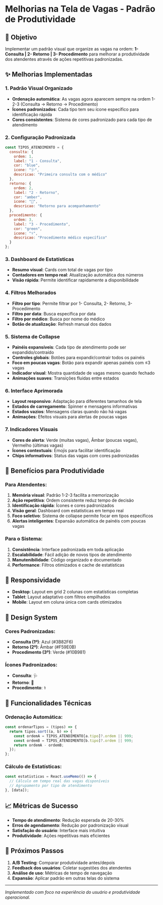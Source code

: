 # Melhorias na Tela de Vagas - Padrão de Produtividade

## 🎯 Objetivo
Implementar um padrão visual que organize as vagas na ordem: **1- Consulta | 2- Retorno | 3- Procedimento** para melhorar a produtividade dos atendentes através de ações repetitivas padronizadas.

## ✨ Melhorias Implementadas

### 1. **Padrão Visual Organizado**
- **Ordenação automática**: As vagas agora aparecem sempre na ordem 1-2-3 (Consulta → Retorno → Procedimento)
- **Ícones padronizados**: Cada tipo tem seu ícone específico para identificação rápida
- **Cores consistentes**: Sistema de cores padronizado para cada tipo de atendimento

### 2. **Configuração Padronizada**
```javascript
const TIPOS_ATENDIMENTO = {
  consulta: {
    ordem: 1,
    label: "1 - Consulta",
    cor: "blue",
    icone: "🩺",
    descricao: "Primeira consulta com o médico"
  },
  retorno: {
    ordem: 2,
    label: "2 - Retorno", 
    cor: "amber",
    icone: "🔄",
    descricao: "Retorno para acompanhamento"
  },
  procedimento: {
    ordem: 3,
    label: "3 - Procedimento",
    cor: "green", 
    icone: "⚕️",
    descricao: "Procedimento médico específico"
  }
};
```

### 3. **Dashboard de Estatísticas**
- **Resumo visual**: Cards com total de vagas por tipo
- **Contadores em tempo real**: Atualização automática dos números
- **Visão rápida**: Permite identificar rapidamente a disponibilidade

### 4. **Filtros Melhorados**
- **Filtro por tipo**: Permite filtrar por 1- Consulta, 2- Retorno, 3- Procedimento
- **Filtro por data**: Busca específica por data
- **Filtro por médico**: Busca por nome do médico
- **Botão de atualização**: Refresh manual dos dados

### 5. **Sistema de Collapse**
- **Painéis expansíveis**: Cada tipo de atendimento pode ser expandido/contraído
- **Controles globais**: Botões para expandir/contrair todos os painéis
- **Foco em poucas vagas**: Botão para expandir apenas painéis com ≤3 vagas
- **Indicador visual**: Mostra quantidade de vagas mesmo quando fechado
- **Animações suaves**: Transições fluidas entre estados

### 6. **Interface Aprimorada**
- **Layout responsivo**: Adaptação para diferentes tamanhos de tela
- **Estados de carregamento**: Spinner e mensagens informativas
- **Estados vazios**: Mensagens claras quando não há vagas
- **Animações**: Efeitos visuais para alertas de poucas vagas

### 7. **Indicadores Visuais**
- **Cores de alerta**: Verde (muitas vagas), Âmbar (poucas vagas), Vermelho (últimas vagas)
- **Ícones contextuais**: Emojis para facilitar identificação
- **Chips informativos**: Status das vagas com cores padronizadas

## 🚀 Benefícios para Produtividade

### **Para Atendentes:**
1. **Memória visual**: Padrão 1-2-3 facilita a memorização
2. **Ação repetitiva**: Ordem consistente reduz tempo de decisão
3. **Identificação rápida**: Ícones e cores padronizados
4. **Visão geral**: Dashboard com estatísticas em tempo real
5. **Foco seletivo**: Sistema de collapse permite focar em tipos específicos
6. **Alertas inteligentes**: Expansão automática de painéis com poucas vagas

### **Para o Sistema:**
1. **Consistência**: Interface padronizada em toda aplicação
2. **Escalabilidade**: Fácil adição de novos tipos de atendimento
3. **Manutenibilidade**: Código organizado e documentado
4. **Performance**: Filtros otimizados e cache de estatísticas

## 📱 Responsividade

- **Desktop**: Layout em grid 2 colunas com estatísticas completas
- **Tablet**: Layout adaptativo com filtros empilhados
- **Mobile**: Layout em coluna única com cards otimizados

## 🎨 Design System

### **Cores Padronizadas:**
- **Consulta (1º)**: Azul (#3B82F6)
- **Retorno (2º)**: Âmbar (#F59E0B)  
- **Procedimento (3º)**: Verde (#10B981)

### **Ícones Padronizados:**
- **Consulta**: 🩺
- **Retorno**: 🔄
- **Procedimento**: ⚕️

## 🔧 Funcionalidades Técnicas

### **Ordenação Automática:**
```javascript
const ordenarTipos = (tipos) => {
  return tipos.sort((a, b) => {
    const ordemA = TIPOS_ATENDIMENTO[a.tipo]?.ordem || 999;
    const ordemB = TIPOS_ATENDIMENTO[b.tipo]?.ordem || 999;
    return ordemA - ordemB;
  });
};
```

### **Cálculo de Estatísticas:**
```javascript
const estatisticas = React.useMemo(() => {
  // Cálculo em tempo real das vagas disponíveis
  // Agrupamento por tipo de atendimento
}, [data]);
```

## 📈 Métricas de Sucesso

- **Tempo de atendimento**: Redução esperada de 20-30%
- **Erros de agendamento**: Redução por padronização visual
- **Satisfação do usuário**: Interface mais intuitiva
- **Produtividade**: Ações repetitivas mais eficientes

## 🔄 Próximos Passos

1. **A/B Testing**: Comparar produtividade antes/depois
2. **Feedback dos usuários**: Coletar sugestões dos atendentes
3. **Análise de uso**: Métricas de tempo de navegação
4. **Expansão**: Aplicar padrão em outras telas do sistema

---

*Implementado com foco na experiência do usuário e produtividade operacional.*

